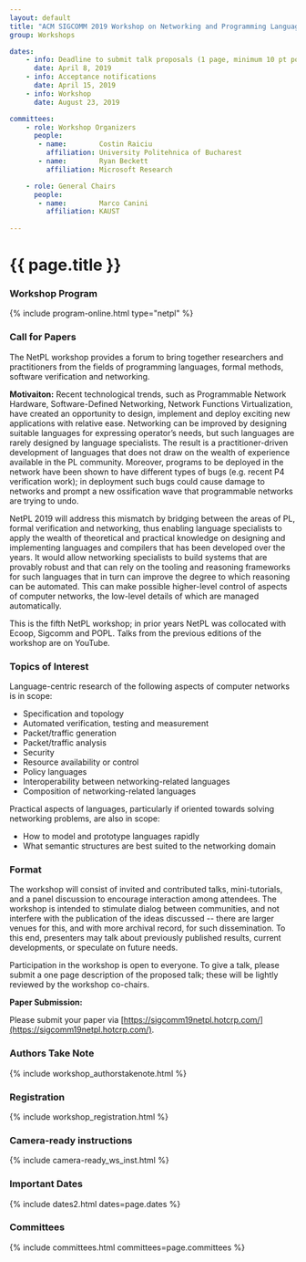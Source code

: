 ```yaml
---
layout: default
title: "ACM SIGCOMM 2019 Workshop on Networking and Programming Languages (NetPL 2019)"
group: Workshops

dates:
    - info: Deadline to submit talk proposals (1 page, minimum 10 pt point)
      date: April 8, 2019
    - info: Acceptance notifications
      date: April 15, 2019
    - info: Workshop
      date: August 23, 2019

committees:
    - role: Workshop Organizers
      people:
       - name:        Costin Raiciu 
         affiliation: University Politehnica of Bucharest
       - name:        Ryan Beckett
         affiliation: Microsoft Research

    - role: General Chairs
      people:
       - name:        Marco Canini
         affiliation: KAUST
                           
---
```


# {{ page.title }}

### Workshop Program
{% include program-online.html type="netpl" %}



### Call for Papers
The NetPL workshop provides a forum to bring together researchers and practitioners from the fields of programming languages, formal methods, software verification and networking.

**Motivaiton:**
Recent technological trends, such as Programmable Network Hardware, Software-Defined Networking, Network Functions Virtualization, have created an opportunity to design, implement and deploy exciting new applications with relative ease.  Networking can be improved by designing suitable languages for expressing operator’s needs, but such languages are rarely designed by language specialists. The result is a practitioner-driven development of languages that does not draw on the wealth of experience available in the PL community. Moreover, programs to be deployed in the network have been shown to have different types of bugs (e.g. recent P4 verification work); in deployment such bugs could cause damage to networks and prompt a new ossification wave that programmable networks are trying to undo.

NetPL 2019 will address this mismatch by bridging between the areas of PL, formal verification and networking, thus enabling language specialists to apply the wealth of theoretical and practical knowledge on designing and implementing languages and compilers that has been developed over the years. It would allow networking specialists to build systems that are provably robust and that can rely on the tooling and reasoning frameworks for such languages that in turn can improve the degree to which reasoning can be automated. This can make possible higher-level control of aspects of computer networks, the low-level details of which are managed automatically.

This is the fifth NetPL workshop; in prior years NetPL was collocated with Ecoop, Sigcomm and POPL. Talks from the previous editions of the workshop are on YouTube.

### Topics of Interest 
Language-centric research of the following aspects of computer networks is in scope:
- Specification and topology
- Automated verification, testing and measurement
- Packet/traffic generation
- Packet/traffic analysis
- Security
- Resource availability or control
- Policy languages
- Interoperability between networking-related languages
- Composition of networking-related languages

Practical aspects of languages, particularly if oriented towards solving networking problems, are also in scope:
- How to model and prototype languages rapidly
- What semantic structures are best suited to the networking domain

### Format 
The workshop will consist of invited and contributed talks, mini-tutorials, and a panel discussion to encourage interaction among attendees. The workshop is intended to stimulate dialog between communities, and not interfere with the publication of the ideas discussed -- there are larger venues for this, and with more archival record, for such dissemination. To this end, presenters may talk about previously published results, current developments, or speculate on future needs. 

Participation in the workshop is open to everyone. To give a talk, please submit a one page description of the proposed talk; these will be lightly reviewed by the workshop co-chairs.
 
**Paper Submission:**

Please submit your paper via [https://sigcomm19netpl.hotcrp.com/](https://sigcomm19netpl.hotcrp.com/). 

### Authors Take Note
{% include workshop_authorstakenote.html %}

### Registration
{% include workshop_registration.html %}

### Camera-ready instructions
{% include camera-ready_ws_inst.html %}


### <i class="fa fa-calendar"></i> Important Dates

{% include dates2.html dates=page.dates %}

### Committees

{% include committees.html committees=page.committees %}
